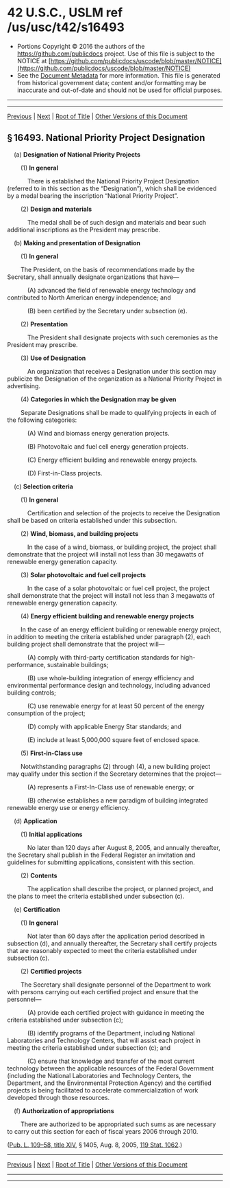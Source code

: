 ---
---

# 42 U.S.C., USLM ref /us/usc/t42/s16493

* Portions Copyright © 2016 the authors of the https://github.com/publicdocs project.
  Use of this file is subject to the NOTICE at [https://github.com/publicdocs/uscode/blob/master/NOTICE](https://github.com/publicdocs/uscode/blob/master/NOTICE)
* See the [Document Metadata](././../../../../..//README.md) for more information.
  This file is generated from historical government data; content and/or formatting may be inaccurate and out-of-date and should not be used for official purposes.

----------
----------

[Previous](./../../../../..//us/usc/t42/ch149/schXIII/m__us_usc_t42_s16492.md) | [Next](./../../../../..//us/usc/t42/ch149/schXIII/m__us_usc_t42_s16494.md) | [Root of Title](./../../../../../) | [Other Versions of this Document](https://publicdocs.github.io/go/links?ns=uslm&ref=%2Fus%2Fusc%2Ft42%2Fs16493)

## § 16493. National Priority Project Designation

    (a) __Designation of National Priority Projects__ 

        (1) __In general__ 

            There is established the National Priority Project Designation (referred to in this section as the “Designation”), which shall be evidenced by a medal bearing the inscription “National Priority Project”.

        (2) __Design and materials__ 

            The medal shall be of such design and materials and bear such additional inscriptions as the President may prescribe.

    (b) __Making and presentation of Designation__ 

        (1) __In general__ 

        The President, on the basis of recommendations made by the Secretary, shall annually designate organizations that have—

            (A) advanced the field of renewable energy technology and contributed to North American energy independence; and

            (B) been certified by the Secretary under subsection (e).

        (2) __Presentation__ 

            The President shall designate projects with such ceremonies as the President may prescribe.

        (3) __Use of Designation__ 

            An organization that receives a Designation under this section may publicize the Designation of the organization as a National Priority Project in advertising.

        (4) __Categories in which the Designation may be given__ 

        Separate Designations shall be made to qualifying projects in each of the following categories:

            (A) Wind and biomass energy generation projects.

            (B) Photovoltaic and fuel cell energy generation projects.

            (C) Energy efficient building and renewable energy projects.

            (D) First-in-Class projects.

    (c) __Selection criteria__ 

        (1) __In general__ 

            Certification and selection of the projects to receive the Designation shall be based on criteria established under this subsection.

        (2) __Wind, biomass, and building projects__ 

            In the case of a wind, biomass, or building project, the project shall demonstrate that the project will install not less than 30 megawatts of renewable energy generation capacity.

        (3) __Solar photovoltaic and fuel cell projects__ 

            In the case of a solar photovoltaic or fuel cell project, the project shall demonstrate that the project will install not less than 3 megawatts of renewable energy generation capacity.

        (4) __Energy efficient building and renewable energy projects__ 

        In the case of an energy efficient building or renewable energy project, in addition to meeting the criteria established under paragraph (2), each building project shall demonstrate that the project will—

            (A) comply with third-party certification standards for high-performance, sustainable buildings;

            (B) use whole-building integration of energy efficiency and environmental performance design and technology, including advanced building controls;

            (C) use renewable energy for at least 50 percent of the energy consumption of the project;

            (D) comply with applicable Energy Star standards; and

            (E) include at least 5,000,000 square feet of enclosed space.

        (5) __First-in-Class use__ 

        Notwithstanding paragraphs (2) through (4), a new building project may qualify under this section if the Secretary determines that the project—

            (A) represents a First-In-Class use of renewable energy; or

            (B) otherwise establishes a new paradigm of building integrated renewable energy use or energy efficiency.

    (d) __Application__ 

        (1) __Initial applications__ 

            No later than 120 days after August 8, 2005, and annually thereafter, the Secretary shall publish in the Federal Register an invitation and guidelines for submitting applications, consistent with this section.

        (2) __Contents__ 

            The application shall describe the project, or planned project, and the plans to meet the criteria established under subsection (c).

    (e) __Certification__ 

        (1) __In general__ 

            Not later than 60 days after the application period described in subsection (d), and annually thereafter, the Secretary shall certify projects that are reasonably expected to meet the criteria established under subsection (c).

        (2) __Certified projects__ 

        The Secretary shall designate personnel of the Department to work with persons carrying out each certified project and ensure that the personnel—

            (A) provide each certified project with guidance in meeting the criteria established under subsection (c);

            (B) identify programs of the Department, including National Laboratories and Technology Centers, that will assist each project in meeting the criteria established under subsection (c); and

            (C) ensure that knowledge and transfer of the most current technology between the applicable resources of the Federal Government (including the National Laboratories and Technology Centers, the Department, and the Environmental Protection Agency) and the certified projects is being facilitated to accelerate commercialization of work developed through those resources.

    (f) __Authorization of appropriations__ 

        There are authorized to be appropriated such sums as are necessary to carry out this section for each of fiscal years 2006 through 2010.

([Pub. L. 109–58, title XIV][/us/pl/109/58/tXIV], § 1405, Aug. 8, 2005, [119 Stat. 1062][/us/stat/119/1062].)

----------

[Previous](./../../../../..//us/usc/t42/ch149/schXIII/m__us_usc_t42_s16492.md) | [Next](./../../../../..//us/usc/t42/ch149/schXIII/m__us_usc_t42_s16494.md) | [Root of Title](./../../../../../) | [Other Versions of this Document](https://publicdocs.github.io/go/links?ns=uslm&ref=%2Fus%2Fusc%2Ft42%2Fs16493)

----------
----------

[/us/pl/109/58/tXIV]: https://publicdocs.github.io/go/links?ns=uslm&ref=%2Fus%2Fpl%2F109%2F58%2FtXIV
[/us/stat/119/1062]: https://publicdocs.github.io/go/links?ns=uslm&ref=%2Fus%2Fstat%2F119%2F1062


